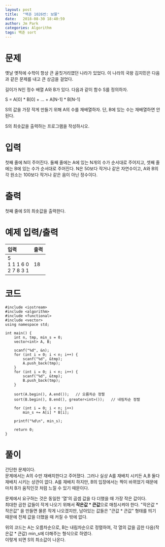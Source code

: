 ```yaml
---
layout: post
title:  "백준 1026번: 보물"
date:   2018-08-30 18:40:59
author: Jm Park
categories: Algorithm
tags: 백준 sort
---
```


# 문제
옛날 옛적에 수학이 항상 큰 골칫거리였던 나라가 있었다. 이 나라의 국왕 김지민은 다음과 같은 문제를 내고 큰 상금을 걸었다.  

길이가 N인 정수 배열 A와 B가 있다. 다음과 같이 함수 S를 정의하자.  

S = A[0] * B[0] + ... + A[N-1] * B[N-1]    

S의 값을 가장 작게 만들기 위해 A의 수를 재배열하자. 단, B에 있는 수는 재배열하면 안된다.  

S의 최솟값을 출력하는 프로그램을 작성하시오.   

# 입력
첫째 줄에 N이 주어진다. 둘째 줄에는 A에 있는 N개의 수가 순서대로 주어지고, 셋째 줄에는 B에 있는 수가 순서대로 주어진다. N은 50보다 작거나 같은 자연수이고, A와 B의 각 원소는 100보다 작거나 같은 음이 아닌 정수이다.

# 출력
첫째 줄에 S의 최솟값을 출력한다.

# 예제 입력/출력

| 입력 | 출력 |
| :--- | :--- |  
| 5<br>1 1 1 6 0<br>2 7 8 3 1 | 18 |

# 코드
```{.cpp}
#include <iostream>
#include <algorithm>
#include <functional>
#include <vector>
using namespace std;

int main() {
	int n, tmp, min_s = 0;
	vector<int> A, B;

	scanf("%d", &n);
	for (int i = 0; i < n; i++) {
		scanf("%d", &tmp);
		A.push_back(tmp);
	}
	for (int i = 0; i < n; i++) {
		scanf("%d", &tmp);
		B.push_back(tmp);
	}

	sort(A.begin(), A.end());   // 오름차순 정렬
	sort(B.begin(), B.end(), greater<int>());   // 내림차순 정렬

	for (int i = 0; i < n; i++)
		min_s += A[i] * B[i];

	printf("%d\n", min_s);

	return 0;
}
```

# 풀이
간단한 문제이다.  
문제에서는 A의 수만 재배치한다고 주어졌다. 그러나 실상 A를 재배치 시키든 A,B 둘다 재배치 시키는 상관이 없다. A를 재배치 하지만, B의 입장에서는 짝이 바뀌었기 때문에 마치 B가 움직인것 처럼 느낄 수 있기 때문이다.  

문제에서 요구하는 것은 동일한 '열'의 곱셈 값을 다 더했을 때 가장 작은 값이다.  
최대한 곱한 값들이 작게 나오기 위해서 **작은값 * 큰값**으로 매칭시켜야 한다. "작은값 * 작은값" 을 만들면 물론 작게 나오겠지만, 남아있는 값들은 "큰값 * 큰값" 형태를 띄기 때문에 전체 값을 더했을 때 커질 수 밖에 없다.   

위의 코드는 A는 오름차순으로, B는 내림차순으로 정렬하여, 각 열의 값을 곱한 다음(작은값 * 큰값)  min_s에 더해주는 형식으로 하였다.  
이렇게 되면 S의 최소값이 나온다.